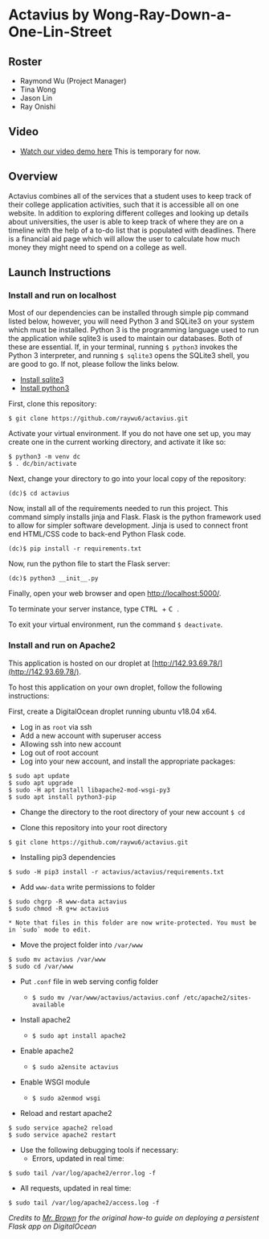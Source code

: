 # Actavius by Wong-Ray-Down-a-One-Lin-Street

## Roster
* Raymond Wu (Project Manager)
* Tina Wong
* Jason Lin
* Ray Onishi

## Video
* [Watch our video demo here]("/") This is temporary for now.

## Overview
Actavius combines all of the services that a student uses to keep track of their college application activities, such that it is accessible all on one website. In addition to exploring different colleges and looking up details about universities, the user is able to keep track of where they are on a timeline with the help of a to-do list that is populated with deadlines. There is a financial aid page which will allow the user to calculate how much money they might need to spend on a college as well.

## Launch Instructions
### Install and run on localhost
Most of our dependencies can be installed through simple pip command listed below, however, you will need Python 3 and SQLite3 on your system which must be installed. Python 3 is the programming language used to run the application while sqlite3 is used to maintain our databases. Both of these are essential. If, in your terminal, running `$ python3` invokes the Python 3 interpreter, and running `$ sqlite3` opens the SQLite3 shell, you are good to go. If not, please follow the links below.
* [Install sqlite3](https://mislav.net/rails/install-sqlite3/ "Install sqlite3")
* [Install python3](https://realpython.com/installing-python/ "Install python3")

First, clone this repository:
```
$ git clone https://github.com/raywu6/actavius.git
```
Activate your virtual environment. If you do not have one set up, you may create one in the current working directory, and activate it like so:
```
$ python3 -m venv dc
$ . dc/bin/activate
```

Next, change your directory to go into your local copy of the repository:
```
(dc)$ cd actavius
```
Now, install all of the requirements needed to run this project. This command simply installs jinja and Flask. Flask is the python framework used to allow for simpler software development. Jinja is used to connect front end HTML/CSS code to back-end Python Flask code.

```
(dc)$ pip install -r requirements.txt
```

Now, run the python file to start the Flask server:
```
(dc)$ python3 __init__.py
```

Finally, open your web browser and open [http://localhost:5000/](http://localhost:5000/).

To terminate your server instance, type <kbd> CTRL </kbd> + <kbd> C </kbd>.

To exit your virtual environment, run the command `$ deactivate`.

### Install and run on Apache2

This application is hosted on our droplet at [http://142.93.69.78/](http://142.93.69.78/).

To host this application on your own droplet, follow the following instructions:

First, create a DigitalOcean droplet running ubuntu v18.04 x64.

* Log in as `root` via ssh
* Add a new account with superuser access
* Allowing ssh into new account
* Log out of root account
* Log into your new account, and install the appropriate packages:
```
$ sudo apt update
$ sudo apt upgrade
$ sudo -H apt install libapache2-mod-wsgi-py3
$ sudo apt install python3-pip
```

* Change the directory to the root directory of your new account
```$ cd```

* Clone this repository into your root directory
```
$ git clone https://github.com/raywu6/actavius.git
```

* Installing pip3 dependencies
```
$ sudo -H pip3 install -r actavius/actavius/requirements.txt
```

* Add `www-data` write permissions to folder
```
$ sudo chgrp -R www-data actavius
$ sudo chmod -R g+w actavius
```
    * Note that files in this folder are now write-protected. You must be in `sudo` mode to edit.

* Move the project folder into `/var/www`
```
$ sudo mv actavius /var/www
$ sudo cd /var/www
```

* Put `.conf` file in web serving config folder
  * ```$ sudo mv /var/www/actavius/actavius.conf /etc/apache2/sites-available```

* Install apache2
  * ```$ sudo apt install apache2```

* Enable apache2
  * ```$ sudo a2ensite actavius```

* Enable WSGI module
  * ```$ sudo a2enmod wsgi```

* Reload and restart apache2
```
$ sudo service apache2 reload
$ sudo service apache2 restart
```

* Use the following debugging tools if necessary:
  * Errors, updated in real time:
```
$ sudo tail /var/log/apache2/error.log -f
```
  * All requests, updated in real time:
```
$ sudo tail /var/log/apache2/access.log -f
```

*Credits to [Mr. Brown](https://github.com/tofr) for the original how-to guide on deploying a persistent Flask app on DigitalOcean*
